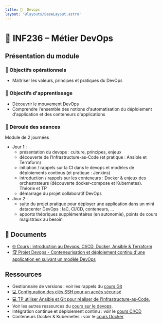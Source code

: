 ```yaml
---
title: 󱃾  Devops
layout: '@layouts/BaseLayout.astro'
---
```


# 󱃾  INF236 – Métier DevOps 

## Présentation du module

### 🎯 Objectifs opérationnels 

- Maîtriser les valeurs, principes et pratiques du DevOps 

### 🎯 Objectifs d'apprentissage 

- Découvrir le mouvement DevOps  
- Comprendre l'ensemble des notions d'automatisation du déploiement d'application et des conteneurs d'applications

### 📅 Déroulé des séances

Module de 2 journées

- Jour 1 :
  - présentation du devops : culture, principes, enjeux
  - découverte de l’Infrastructure-as-Code (et pratique : Ansible et Terraform)
  - initiation / rappels sur la CI dans le devops et modèles de déploiements continus (et pratique : Jenkins) 
  - introduction / rappels sur les conteneurs : Docker & enjeux des orchestrateurs (découverte docker-compose et Kubernetes). Théorie et TP
  - démarrage du projet collaboratif DevOps
- Jour 2 :
  - suite du projet pratique pour déployer une application dans un mini datacenter DevOps : IaC, CI/CD, conteneurs, …
  - apports théoriques supplémentaires (en autonomie), points de cours magistraux au besoin

## 📑 Documents

- [🤓 Cours : introduction au Devops, CI/CD, Docker, Ansible & Terraform](/cesi/b3/devops/cours)
- [🏆 Projet Devops - Conteneurisation et déploiement continu d'une application en suivant un modèle DevOps](/cesi/b3/devops/projet)

## Ressources

- Gestionnaire de versions : voir les rappels du [cours Git](/cours/git)
- [💻 Configuration des clés SSH pour un accès sécurisé](/cours/devops/tp_ssh)
- [💻 TP utiliser Ansible et Git pour réaliser de l'Infrastructure-as-Code.](/cours/git/tp-ansible)
- Voir les autres ressources du [cours sur le devops](/cours/devops).
- Intégration continue et déploiement continu : voir le [cours CI/CD](/cours/ci)
- Conteneurs Docker & Kubernetes : voir le [cours Docker](/cours/docker)

